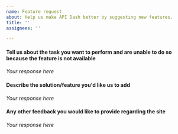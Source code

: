 ```yaml
---
name: Feature request
about: Help us make API Dash better by suggesting new features.
title: ''
assignees: ''

---
```


#### Tell us about the task you want to perform and are unable to do so because the feature is not available
_Your response here_

#### Describe the solution/feature you'd like us to add
_Your response here_

#### Any other feedback you would like to provide regarding the site
_Your response here_
